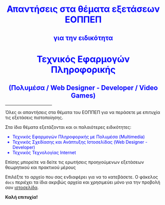 <style>
    h1, h2 {
        color: blue;
        text-align: center;
    }
    hr {
        width: 30%;
    }
    li {
        color: blue;
    }
</style>
# Απαντήσεις στα θέματα εξετάσεων ΕΟΠΠΕΠ
## για την ειδικότητα
# Τεχνικός Εφαρμογών Πληροφορικής
## (Πολυμέσα / Web Designer - Developer / Video Games)
<hr>
Όλες οι απαντήσεις στα θέματα του ΕΟΠΠΕΠ για να περάσετε με επιτυχία τις εξετάσεις πιστοποίησης.

Στα ίδια θέματα εξετάζονται και οι παλαιότερες ειδικότητες:
* Τεχνικός Εφαρμογών Πληροφορικής με Πολυμέσα (Multimedia)
* Τεχνικός Σχεδίασης και Ανάπτυξης Ιστοσελίδας (Web Designer - Developer)
* Τεχνικός Τεχνολογίας Internet

Επίσης μπορείτε να δείτε τις ερωτήσεις προηγούμενων εξετάσεων θεωρητικού και πρακτικού μέρους

Επιλέξτε το αρχείο που σας ενδιαφέρει για να το κατεβάσετε.
Ο φάκελος `docs` περιέχει τα ίδια ακριβώς αρχεία και χρησιμεύει μόνο για την προβολή σαν <a href="https://cambergr.github.io/eoppep/">ιστοσελίδα</a>.

**Καλή επιτυχία!**